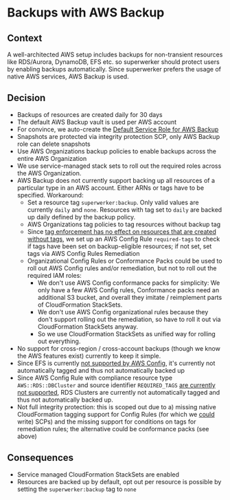 # Backups with AWS Backup

## Context

A well-architected AWS setup includes backups for non-transient resources like RDS/Aurora, DynamoDB, EFS etc. so superwerker should protect users by enabling backups automatically.
Since superwerker prefers the usage of native AWS services, AWS Backup is used.

## Decision

- Backups of resources are created daily for 30 days
- The default AWS Backup vault is used per AWS account
- For convince, we auto-create the [Default Service Role for AWS Backup](https://docs.aws.amazon.com/aws-backup/latest/devguide/iam-service-roles.html#default-service-roles)
- Snapshots are protected via integrity protection SCP, only AWS Backup role can delete snapshots
- Use AWS Organizations backup policies to enable backups across the entire AWS Organization
- We use service-managed stack sets to roll out the required roles across the AWS Organization.
- AWS Backup does not currently support backing up all resources of a particular type in an AWS account. Either ARNs or tags have to be specified. Workaround:
  - Set a resource tag `superwerker:backup`. Only valid values are currently `daily` and `none`. Resources with tag set to `daily` are backed up daily defined by the backup policy.
  - AWS Organizations tag policies to tag resources without backup tag
  - Since [tag enforcement has no effect on resources that are created without tags](https://docs.aws.amazon.com/organizations/latest/userguide/orgs_manage_policies_tag-policies-enforcement.html), we set up an AWS Config Rule `required-tags` to check if tags have been set on backup-eligible resources; if not set, set tags via AWS Config Rules Remediation
  - Organizational Config Rules or Conformance Packs could be used to roll out AWS Config rules and/or remediation, but not to roll out the required IAM roles:
    - We don't use AWS Config conformance packs for simplicity: We only have a few AWS Config rules, Conformance packs need an additional S3 bucket, and overall they imitate / reimplement parts of CloudFormation StackSets.
    - We don't use AWS Config organizational rules because they don't support rolling out the remediation, so have to roll it out via CloudFormation StackSets anyway.
    - So we use CloudFormation StackSets as unified way for rolling out everything.
- No support for cross-region / cross-account backups (though we know the AWS features exist) currently to keep it simple.
- Since EFS is currently [not supported by AWS Config](https://docs.aws.amazon.com/config/latest/developerguide/resource-config-reference.html), it's currently not automatically tagged and thus not automatically backed up
- Since AWS Config Rule with compliance resource type `AWS::RDS::DBCluster` and source identifier `REQUIRED_TAGS` [are currently not supported](https://docs.aws.amazon.com/config/latest/developerguide/required-tags.html), RDS Clusters are currently not automatically tagged and thus not automatically backed up.
- Not full integrity protection: this is scoped out due to a) missing native CloudFormation tagging support for Config Rules (for which we [could](https://docs.aws.amazon.com/service-authorization/latest/reference/list_awsconfig.html#awsconfig-policy-keys) write) SCPs) and the missing support for conditions on tags for remediation rules; the alternative could be conformance packs (see above)

## Consequences

- Service managed CloudFormation StackSets are enabled
- Resources are backed up by default, opt out per resource is possible by setting the `superwerker:backup` tag to `none`

